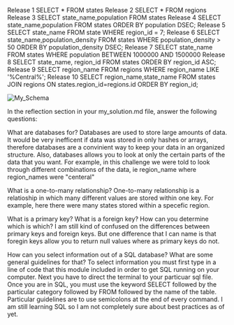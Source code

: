 Release 1
SELECT * FROM states
Release 2
SELECT * FROM regions
Release 3
SELECT state_name,population FROM states
Release 4
SELECT state_name,population FROM states ORDER BY population DSEC;
Release 5
SELECT state_name FROM state WHERE region_id = 7;
Release 6
SELECT state_name,population_density FROM states WHERE population_density > 50 ORDER BY population_density DSEC;
Release 7
SELECT state_name FROM states WHERE population BETWEEN 1000000 AND 1500000
Release 8
SELECT state_name, region_id FROM states ORDER BY region_id ASC;
Release 9
SELECT region_name FROM regions WHERE region_name LIKE '%Central%';
Release 10
SELECT region_name,state_name FROM states JOIN regions ON states.region_id=regions.id ORDER BY region_id;

![My_Schema](Outfits.png)


In the reflection section in your my_solution.md file, answer the following questions:

What are databases for?
Databases are used to store large amounts of data. It would be very inefficent if data was stored in only hashes or arrays, therefore databases are a convinient way to keep your data in an organized structure. Also, databases allows you to look at only the certain parts of the data that you want. For example, in this challenge we were told to look through different combinations of the data, ie region_name where region_names were "centeral"

What is a one-to-many relationship?
One-to-many relationship is a relatioship in which many different values are stored within one key. For example, here there were many states stored within a specefic region.

What is a primary key? What is a foreign key? How can you determine which is which?
I am still kind of confused on the differences between primary keys and foreign keys. But one difference that I can name is that foregin keys allow you to return null values where as primary keys do not.

How can you select information out of a SQL database? What are some general guidelines for that?
To select information you must first type in a line of code that this module included in order to get SQL running on your computer. Next you have to direct the terminal to your particuar sql file. Once you are in SQL, you must use the keyword SELECT followed by the particular category followed by FROM followed by the name of the table. Particular guidelines are to use semicolons at the end of every command. I am still learning SQL so I am not completely sure about best practices as of yet.


